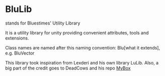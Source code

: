 # BluLib
stands for Bluestimes' Utility Library

It is a utility library for unity providing convenient attributes, tools and extensions.

Class names are named after this naming convention: Blu[what it extends], e.g. BluVector

This library took inspiration from Lexderi and his own library LuLib.
Also, a big part of the credit goes to DeadCows and his repo [MyBox](https://github.com/Deadcows/MyBox/)
